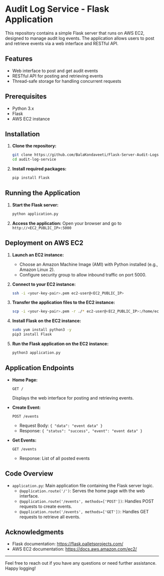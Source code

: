
# Audit Log Service - Flask Application

This repository contains a simple Flask server that runs on AWS EC2, designed to manage audit log events. The application allows users to post and retrieve events via a web interface and RESTful API.

## Features

- Web interface to post and get audit events
- RESTful API for posting and retrieving events
- Thread-safe storage for handling concurrent requests

## Prerequisites

- Python 3.x
- Flask
- AWS EC2 instance

## Installation

1. **Clone the repository:**

    ```bash
    git clone https://github.com/BalaKondaveeti/Flask-Server-Audit-Logs.git
    cd audit-log-service
    ```

2. **Install required packages:**

    ```bash
    pip install Flask
    ```

## Running the Application

1. **Start the Flask server:**

    ```bash
    python application.py
    ```

2. **Access the application:**
   Open your browser and go to `http://<EC2_PUBLIC_IP>:5000`

## Deployment on AWS EC2

1. **Launch an EC2 instance:**
   - Choose an Amazon Machine Image (AMI) with Python installed (e.g., Amazon Linux 2).
   - Configure security group to allow inbound traffic on port 5000.

2. **Connect to your EC2 instance:**

    ```bash
    ssh -i <your-key-pair>.pem ec2-user@<EC2_PUBLIC_IP>
    ```

3. **Transfer the application files to the EC2 instance:**

    ```bash
    scp -i <your-key-pair>.pem -r ./* ec2-user@<EC2_PUBLIC_IP>:/home/ec2-user/
    ```

4. **Install Flask on the EC2 instance:**

    ```bash
    sudo yum install python3 -y
    pip3 install Flask
    ```

5. **Run the Flask application on the EC2 instance:**

    ```bash
    python3 application.py
    ```

## Application Endpoints

- **Home Page:**

  ```
  GET /
  ```

  Displays the web interface for posting and retrieving events.

- **Create Event:**

  ```
  POST /events
  ```

  - Request Body: `{ "data": "event data" }`
  - Response: `{ "status": "success", "event": "event data" }`

- **Get Events:**

  ```
  GET /events
  ```

  - Response: List of all posted events

## Code Overview

- `application.py`: Main application file containing the Flask server logic.
  - `@application.route('/')`: Serves the home page with the web interface.
  - `@application.route('/events', methods=['POST'])`: Handles POST requests to create events.
  - `@application.route('/events', methods=['GET'])`: Handles GET requests to retrieve all events.

## Acknowledgments

- Flask documentation: https://flask.palletsprojects.com/
- AWS EC2 documentation: https://docs.aws.amazon.com/ec2/

---

Feel free to reach out if you have any questions or need further assistance. Happy logging!

